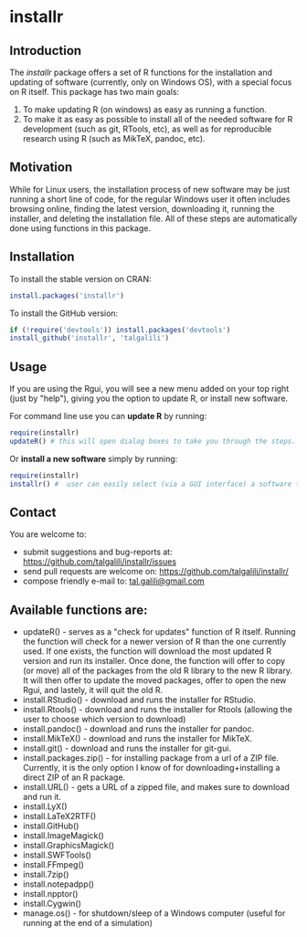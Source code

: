 # installr

## Introduction

The *installr* package offers a set of R functions for the installation and updating of software (currently, only on Windows OS), with a special focus on R itself. This package has two main goals:

1. To make updating R (on windows) as easy as running a function.
2. To make it as easy as possible to install all of the needed software for R development (such as git, RTools, etc), as well as for reproducible research using R (such as MikTeX, pandoc, etc).

## Motivation


While for Linux users, the installation process of new software may be just running a short line of code, for the regular Windows user it often includes browsing online, finding the latest version, downloading it, running the installer, and deleting the installation file. All of these steps are automatically done using functions in this package.

## Installation

To install the stable version on CRAN:

```r
install.packages('installr')
```

To install the GitHub version:

```r
if (!require('devtools')) install.packages('devtools')
install_github('installr', 'talgalili')
```

## Usage

If you are using the Rgui, you will see a new menu added on your top right (just by "help"), giving you the option to update R, or install new software.

For command line use you can **update R** by running:

```r
require(installr)
updateR() # this will open dialog boxes to take you through the steps.
```

Or **install a new software** simply by running:

```r
require(installr)
installr() #  user can easily select (via a GUI interface) a software to install.
```


## Contact

You are welcome to:
* submit suggestions and bug-reports at: <https://github.com/talgalili/installr/issues>
* send pull requests are welcome on: <https://github.com/talgalili/installr/>
* compose friendly e-mail to: <tal.galili@gmail.com>


## Available functions are:

* updateR() - serves as a "check for updates" function of R itself.  Running the function will check for a newer version of R than the one currently used.  If one exists, the function will download the most updated R version and run its installer.  Once done, the function will offer to copy (or move) all of the packages from the old R library to the new R library. It will then offer to update the moved packages, offer to open the new Rgui, and lastely, it will quit the old R.
* install.RStudio() - download and runs the installer for RStudio.
* install.Rtools() - download and runs the installer for Rtools (allowing the user to choose which version to download)	
* install.pandoc() - download and runs the installer for pandoc.
* install.MikTeX() - download and runs the installer for MikTeX.
* install.git() - download and runs the installer for git-gui.
* install.packages.zip() - for installing package from a url of a ZIP file.  Currently, it is the only option I know of for downloading+installing a direct ZIP of an R package.
* install.URL() - gets a URL of a zipped file, and makes sure to download and run it.
* install.LyX()
* install.LaTeX2RTF()
* install.GitHub()
* install.ImageMagick()
* install.GraphicsMagick()
* install.SWFTools()
* install.FFmpeg()
* install.7zip()
* install.notepadpp()
* install.npptor()
* install.Cygwin()
* manage.os() - for shutdown/sleep of a Windows computer (useful for running at the end of a simulation)
